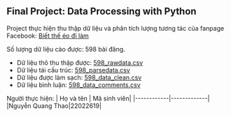 ## Final Project: Data Processing with Python

Project thực hiện thu thập dữ liệu và phân tích lượng tương tác của fanpage Facebook: <a href="https://www.facebook.com/Biettheeodilam">Biết thế éo đi làm</a>

Số lượng dữ liệu cào được: 598 bài đăng.

-	Dữ liệu thô thu thập được: [598_rawdata.csv](./Data/598_rawdata.csv)
-	Dữ liệu tái cấu trúc: [598_parsedata.csv](./Data/598_parsedata.csv)
-	Dữ liệu được làm sạch: [598_data_clean.csv](./Data/598_data_clean.csv)
-	Dữ liệu bình luận: [598_data_comments.csv](./Data/598_data_comments.csv)

Người thực hiện:
| Họ và tên  | Mã sinh viên|
|------------|-------------|
|Nguyễn Quang Thao|22022619|


